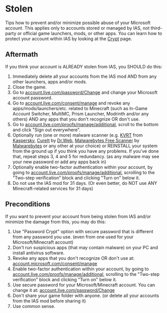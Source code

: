 # Stolen

Tips how to prevent and/or minimize possible abuse of your Microsoft account.
This applies only to accounts stored or managed by IAS, not third-party or official game launchers, mods, or other apps.
You can learn how to protect your account within IAS by looking at the [Crypt](CRYPT.md) page.

## Aftermath

If you think your account is ALREADY stolen from IAS, you SHOULD do this:

1. Immediately delete all your accounts from the IAS mod AND from any other launchers, apps and/or mods.
2. Close the game.
3. Go to [account.live.com/password/Change](https://account.live.com/password/Change) and change your Microsoft account password.
4. Go to [account.live.com/consent/manage](https://account.live.com/consent/manage) and revoke any apps/mods/launchers/etc. related to Minecraft (such as In-Game Account Switcher, MultiMC, Prism Launcher, Modrinth and/or any others) AND any apps that you don't recognize OR don't use.
5. Go to [account.live.com/proofs/manage/additional](https://account.live.com/proofs/manage/additional), scroll to the bottom and click "Sign out everywhere".
6. Optionally run (one or more) malware scanner (e.g. [KVRT](https://www.kaspersky.com/downloads/free-virus-removal-tool) from [Kaspersky](https://en.wikipedia.org/wiki/Kaspersky_Lab), [CureIt](https://free.drweb.com/cureit/) by [Dr.Web](https://en.wikipedia.org/wiki/Dr.Web), [Malwarebytes Free Scanner](https://www.malwarebytes.com/) by [Malwarebytes](https://en.wikipedia.org/wiki/Malwarebytes_(software)) or any other at your choice) or REINSTALL your system from the ground up if you think you have any problems. If you've done that, repeat steps 3, 4 and 5 for redundancy. (as any malware may see your new password or add any apps back in)
7. Optionally enable two-factor authentication within your account, by going to [account.live.com/proofs/manage/additional](https://account.live.com/proofs/manage/additional), scrolling to the "Two-step verification" block and clicking "Turn on" below it.
8. Do not use the IAS mod for 31 days. (Or even better, do NOT use ANY Minecraft-related services for 31 days)

## Preconditions

If you want to prevent your account from being stolen from IAS and/or minimize the damage from this, you may do this:

1. Use "Password Crypt" option with secure password that is different from any password you use. (even from one used for your Microsoft/Minecraft account)
2. Don't run suspicious apps (that may contain malware) on your PC and install antivirus software.
3. Revoke any apps that you don't recognize OR don't use at: [account.microsoft.com/consent/manage](https://account.live.com/consent/manage)
4. Enable two-factor authentication within your account, by going to [account.live.com/proofs/manage/additional](https://account.live.com/proofs/manage/additional), scrolling to the "Two-step verification" block and clicking "Turn on" below it.
5. Use secure password for your Microsoft/Minecraft account. You can change it at: [account.live.com/password/Change](https://account.live.com/password/Change)
6. Don't share your game folder with anyone. (or delete all your accounts from the IAS mod before sharing it)
7. Use common sense.

